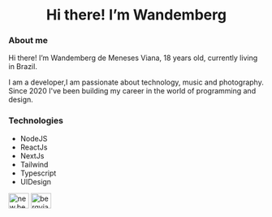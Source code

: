 <h1 align="center">Hi there! I’m Wandemberg</h1>

### About me
Hi there! I’m Wandemberg de Meneses Viana, 18 years old, currently living in Brazil.

I am a developer,I am passionate about technology, music and photography. Since 2020 I've been building my career in the world of programming and design.

### Technologies
- NodeJS
- ReactJs
- NextJs
- Tailwind
- Typescript
- UIDesign


<p align="left">
<a href="https://instagram.com/new.berg85" target="blank"><img align="center" src="https://raw.githubusercontent.com/rahuldkjain/github-profile-readme-generator/master/src/images/icons/Social/instagram.svg" alt="new.berg85" height="30" width="40" /></a>
<a href="https://www.behance.net/bergviana" target="blank"><img align="center" src="https://raw.githubusercontent.com/rahuldkjain/github-profile-readme-generator/master/src/images/icons/Social/behance.svg" alt="bergviana" height="30" width="40" /></a>
</p>

<!--
**newberg85/newberg85** is a ✨ _special_ ✨ repository because its `README.md` (this file) appears on your GitHub profile.

Here are some ideas to get you started:

- 🔭 I’m currently working on ...
- 🌱 I’m currently learning ...
- 👯 I’m looking to collaborate on ...
- 🤔 I’m looking for help with ...
- 💬 Ask me about ...
- 📫 How to reach me: ...
- 😄 Pronouns: ...
- ⚡ Fun fact: ...
-->
